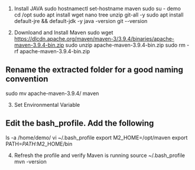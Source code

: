 1. Install JAVA
sudo hostnamectl set-hostname maven
sudo su - demo  
cd /opt
sudo apt install wget nano tree unzip git-all -y
sudo apt install default-jre  && default-jdk -y
java -version
git --version

2. Downloand and Install Maven
sudo wget https://dlcdn.apache.org/maven/maven-3/3.9.4/binaries/apache-maven-3.9.4-bin.zip
sudo unzip apache-maven-3.9.4-bin.zip
sudo rm -rf apache-maven-3.9.4-bin.zip
## Rename the extracted folder for a good naming convention
sudo mv apache-maven-3.9.4/ maven

3. Set Environmental Variable
## Edit the bash_profile. Add the following
ls -a /home/demo/
vi ~/.bash_profile 
export M2_HOME=/opt/maven
export PATH=$PATH:$M2_HOME/bin

4. Refresh the profile and verify Maven is running
source ~/.bash_profile
mvn -version
